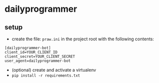 # dailyprogrammer

## setup
- create the file: `praw.ini` in the project root with the following contents:
```
[dailyprogrammer-bot]
client_id=YOUR_CLIENT_ID
client_secret=YOUR_CLIENT_SECRET
user_agent=dailyprogrammer-bot
```
- (optional) create and activate a virtualenv
- `pip install -r requirements.txt`

